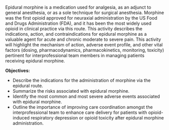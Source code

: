 Epidural morphine is a medication used for analgesia, as an adjunct to general anesthesia, or as a sole technique for surgical anesthesia. Morphine was the first opioid approved for neuraxial administration by the US Food and Drugs Administration (FDA), and it has been the most widely used opioid in clinical practice via this route. This activity describes the indications, action, and contraindications for epidural morphine as a valuable agent for acute and chronic moderate to severe pain. This activity will highlight the mechanism of action, adverse event profile, and other vital factors (dosing, pharmacodynamics, pharmacokinetics, monitoring, toxicity) pertinent for interprofessional team members in managing patients receiving epidural morphine.

**Objectives:**
- Describe the indications for the administration of morphine via the epidural route.
- Summarize the risks associated with epidural morphine.
- Identify the most common and most severe adverse events associated with epidural morphine.
- Outline the importance of improving care coordination amongst the interprofessional team to enhance care delivery for patients with opioid-induced respiratory depression or opioid toxicity after epidural morphine administration.